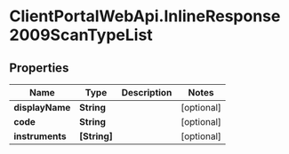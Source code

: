 # ClientPortalWebApi.InlineResponse2009ScanTypeList

## Properties
Name | Type | Description | Notes
------------ | ------------- | ------------- | -------------
**displayName** | **String** |  | [optional] 
**code** | **String** |  | [optional] 
**instruments** | **[String]** |  | [optional] 



